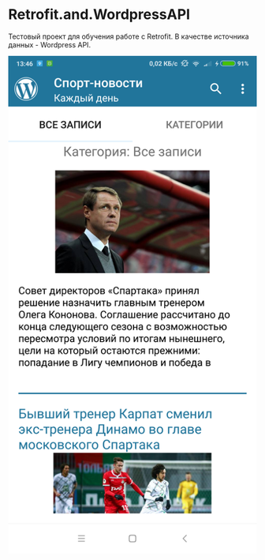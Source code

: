 # Retrofit.and.WordpressAPI
Тестовый проект для обучения работе с Retrofit. В качестве источника данных - Wordpress API.

![](https://github.com/Vozisov/Retrofit.and.WordpressAPI/blob/master/device-2018-11-13-134607.png)
